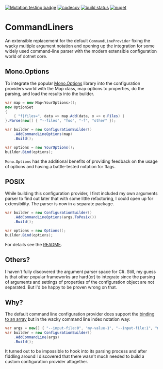 [![Mutation testing badge](https://img.shields.io/endpoint?style=flat&url=https%3A%2F%2Fbadge-api.stryker-mutator.io%2Fgithub.com%2Friezebosch%2FCommandLiners%2Fmaster)](https://dashboard.stryker-mutator.io/reports/github.com/riezebosch/CommandLiners/master)
[![codecov](https://codecov.io/gh/riezebosch/commandliners/branch/master/graph/badge.svg)](https://codecov.io/gh/riezebosch/commandliners)
[![build status](https://ci.appveyor.com/api/projects/status/o6xaw74qx8nayfbc/branch/master?svg=true)](https://ci.appveyor.com/project/riezebosch/commandliners/branch/master)
[![nuget](https://img.shields.io/nuget/v/CommandLiners.svg)](https://www.nuget.org/packages/CommandLiners/)


# CommandLiners

An extensible replacement for the default `CommandLineProvider` fixing the wacky multiple argument notation and
opening up the integration for some widely used command-line parser with the modern extensible configuration world of dotnet core.

## Mono.Options

To integrate the popular [Mono.Options](https://www.nuget.org/packages/Mono.Options) library into the configuration providers world with the Map<TOptions> class, map options to properties, do the parsing, and load the results into the builder.

```c#
var map = new Map<YourOptions>();
new OptionSet
{
    { "f|files=", data => map.Add(data, x => x.Files) }
}.Parse(new[] { "--files", "foo", "-f", "other" });

var builder = new ConfigurationBuilder()
    .AddCommandLineOptions(map)
    .Build();

var options = new YourOptions();
builder.Bind(options);
```

`Mono.Options` has the additional benefits of providing feedback on the usage of options and having a battle-tested notation for flags. 

## POSIX

While building this configuration provider, I first included my own arguments parser to find out later that with some little refactoring, I could open up for extensibility. The parser is now in a separate package.

```c#
var builder = new ConfigurationBuilder()
    .AddCommandLineOptions(args.ToPosix())
    .Build();

var options = new Options();
builder.Bind(options);
```

For details see the [README](CommandLiners.Posix/README.md).

## Others?

I haven't fully discovered the argument parser space for C#. Still, my guess is that other popular frameworks are hard(er) to integrate since the parsing of arguments and settings of properties of the configuration object are not separated. But I'd be happy to be proven wrong on that.

## Why?

The default command line configuration provider does support the [binding to an array](https://docs.microsoft.com/en-us/aspnet/core/fundamentals/configuration/?view=aspnetcore-3.1#bind-an-array-to-a-class)
but in the wacky command line index notation way:

```c#
var args = new[] { "--input-file:0", "my-value-1", "--input-file:1", "my-value-2", "--input-file:2", "my-value-3" };
var builder = new ConfigurationBuilder()
    .AddCommandLine(args)
    .Build();
```

It turned out to be impossible to hook into its parsing process and after fiddling around
I discovered that there wasn't much needed to build a custom configuration provider altogether. 